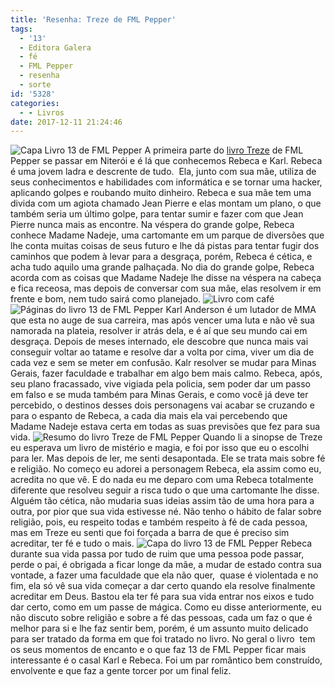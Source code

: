 ```yaml
---
title: 'Resenha: Treze de FML Pepper'
tags:
  - '13'
  - Editora Galera
  - fé
  - FML Pepper
  - resenha
  - sorte
id: '5328'
categories:
  - - Livros
date: 2017-12-11 21:24:46
---
```


![Capa Livro 13 de FML Pepper](http://natalia.blog.br/wp-content/uploads/2017/12/resenha-livro-treze.jpg)  A primeira parte do [livro Treze](http://fmlpepper.com.br/treze/) de FML Pepper se passar em Niterói e é lá que conhecemos Rebeca e Karl. Rebeca é uma jovem ladra e descrente de tudo.  Ela, junto com sua mãe, utiliza de seus conhecimentos e habilidades com informática e se tornar uma hacker, aplicando golpes e roubando muito dinheiro. Rebeca e sua mãe tem uma divida com um agiota chamado Jean Pierre e elas montam um plano, o que também seria um último golpe, para tentar sumir e fazer com que Jean Pierre nunca mais as encontre.  Na véspera do grande golpe, Rebeca conhece Madame Nadeje, uma cartomante em um parque de diversões que lhe conta muitas coisas de seus futuro e lhe dá pistas para tentar fugir dos caminhos que podem à levar para a desgraça, porém, Rebeca é cética, e acha tudo aquilo uma grande palhaçada. No dia do grande golpe, Rebeca acorda com as coisas que Madame Nadeje lhe disse na véspera na cabeça e fica receosa, mas depois de conversar com sua mãe, elas resolvem ir em frente e bom, nem tudo sairá como planejado. ![Livro com café ](http://natalia.blog.br/wp-content/uploads/2017/12/lombada-livro-treze-fml-pepper.jpg) ![Páginas do livro 13 de FML Pepper](http://natalia.blog.br/wp-content/uploads/2017/12/páginas-livro-13.jpg) Karl Anderson é um lutador de MMA que esta no auge de sua carreira, mas após vencer uma luta e não vê sua namorada na plateia, resolver ir atrás dela, e é aí que seu mundo cai em desgraça. Depois de meses internado, ele descobre que nunca mais vai conseguir voltar ao tatame e resolve dar a volta por cima, viver um dia de cada vez e sem se meter em confusão. Kalr resolver se mudar para Minas Gerais, fazer faculdade e trabalhar em algo bem mais calmo.  Rebeca, após, seu plano fracassado, vive vigiada pela policia, sem poder dar um passo em falso e se muda também para Minas Gerais, e como você já deve ter percebido, o destinos desses dois personagens vai acabar se cruzando e para o espanto de Rebeca, a cada dia mais ela vai percebendo que Madame Nadeje estava certa em todas as suas previsões que fez para sua vida. ![Resumo do livro Treze de FML Pepper](http://natalia.blog.br/wp-content/uploads/2017/12/contra-capa-livro-treze-fml-pepper.jpg) Quando li a sinopse de Treze eu esperava um livro de mistério e magia, e foi por isso que eu o escolhi para ler. Mas depois de ler, me senti desapontada. Ele se trata mais sobre fé e religião. No começo eu adorei a personagem Rebeca, ela assim como eu, acredita no que vê. E do nada eu me deparo com uma Rebeca totalmente diferente que resolveu seguir a risca tudo o que uma cartomante lhe disse. Alguém tão cética, não mudaria suas ideias assim tão de uma hora para a outra, por pior que sua vida estivesse né.  Não tenho o hábito de falar sobre religião, pois, eu respeito todas e também respeito à fé de cada pessoa, mas em Treze eu senti que foi forçada a barra de que é preciso sim acreditar, ter fé e tudo o mais. ![Capa do livro 13 de FML Pepper](http://natalia.blog.br/wp-content/uploads/2017/12/resumo-livro-treze-fml-pepper.jpg) Rebeca durante sua vida passa por tudo de ruim que uma pessoa pode passar, perde o pai, é obrigada a ficar longe da mãe, a mudar de estado contra sua vontade, a fazer uma faculdade que ela não quer,  quase é violentada e no fim, ela só vê sua vida começar a dar certo quando ela resolve finalmente acreditar em Deus. Bastou ela ter fé para sua vida entrar nos eixos e tudo dar certo, como em um passe de mágica.  Como eu disse anteriormente, eu não discuto sobre religião e sobre a fé das pessoas, cada um faz o que é melhor para si e lhe faz sentir bem, porém, é um assunto muito delicado para ser tratado da forma em que foi tratado no livro.  No geral o livro  tem os seus momentos de encanto e o que faz 13 de FML Pepper ficar mais interessante é o casal Karl e Rebeca. Foi um par romântico bem construído, envolvente e que faz a gente torcer por um final feliz.
